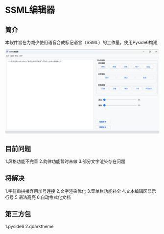 # SSML编辑器

简介
---

本软件旨在为减少使用语音合成标记语言（SSML）的工作量，使用Pyside6构建

![screenshot](screenshot.png)

目前问题
---
1.风格功能不完善
2.韵律功能暂时未做
3.部分文字渲染存在问题

将解决
---
1.字符串拼接弃用加号连接
2.文字渲染优化
3.菜单栏功能补全
4.文本编辑区显示行号
5.语法高亮
6.自动格式化文档

第三方包
---
1.pyside6
2.qdarktheme

